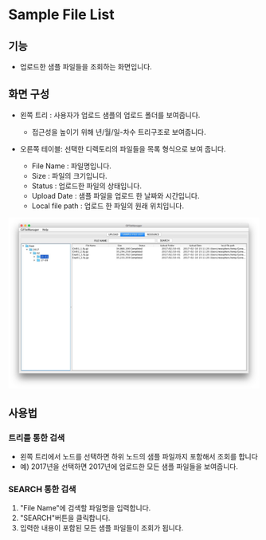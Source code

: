 # Sample File List

## 기능

  - 업로드한 샘플 파일들을 조회하는 화면입니다.

## 화면 구성

* 왼쪽 트리 : 사용자가 업로드 샘플의 업로드 폴더를 보여줍니다.
    - 접근성을 높이기 위해 년/월/일-차수 트리구조로 보여줍니다.


* 오른쪽 테이블: 선택한 디렉토리의 파일들을 목록 형식으로 보여 줍니다.
    * File Name : 파일명입니다.
    * Size :  파일의 크기입니다.
    * Status : 업로드한 파일의 상태입니다.
    * Upload Date : 샘플 파일을 업로드 한 날짜와 시간입니다.
    * Local file path : 업로드 한 파일의 원래 위치입니다.

![화면](images/resource/sample_file_list_main.jpg)


## 사용법

### 트리를 통한 검색

 * 왼쪽 트리에서 노드를 선택하면 하위 노드의 샘플 파일까지 포함해서 조회를 합니다
 * 예) 2017년을 선택하면 2017년에 업로드한 모든 샘플 파일들을 보여줍니다.


### SEARCH 통한 검색

 1. "File Name"에 검색할 파일명을 입력합니다.
 2. "SEARCH"버튼을 클릭합니다.
 3. 입력한 내용이 포함된 모든 샘플 파일들이 조회가 됩니다.